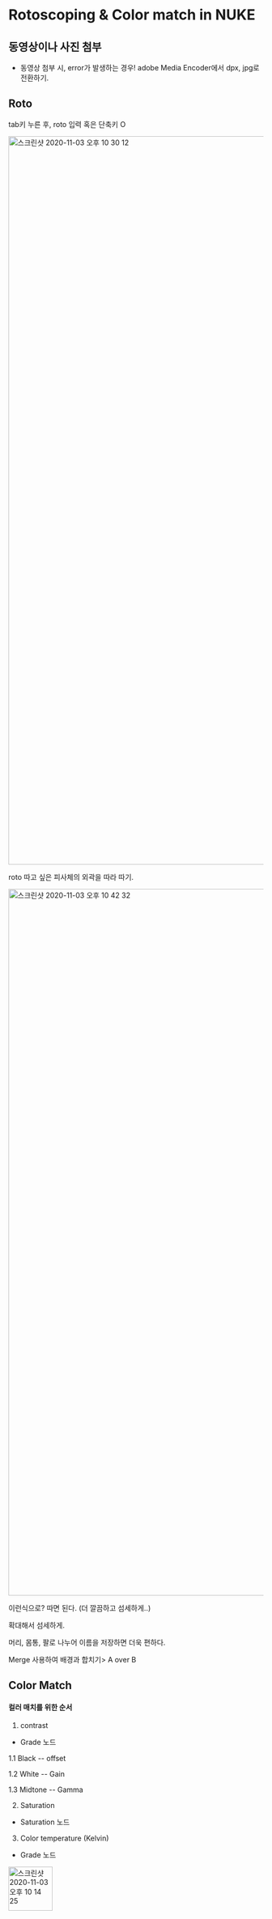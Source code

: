 # Rotoscoping & Color match in NUKE

## 동영상이나 사진 첨부
- 동영상 첨부 시, error가 발생하는 경우!
adobe Media Encoder에서 dpx, jpg로 전환하기.

## Roto
tab키 누른 후, roto 입력 혹은 단축키 O


<img width="1440" alt="스크린샷 2020-11-03 오후 10 30 12" src="https://user-images.githubusercontent.com/70870803/97991798-3c58ae00-1e25-11eb-9430-f014785e1375.png">

roto 따고 싶은 피사체의 외곽을 따라 따기. 

<img width="1397" alt="스크린샷 2020-11-03 오후 10 42 32" src="https://user-images.githubusercontent.com/70870803/97992710-69599080-1e26-11eb-8dd3-331771cc3bd0.png">

이런식으로? 따면 된다. (더 깔끔하고 섬세하게..)

확대해서 섬세하게.

머리, 몸통, 팔로 나누어 이름을 저장하면 더욱 편하다.

Merge 사용하여 배경과 합치기> A over B

## Color Match

#### 컬러 매치를 위한 순서

1. contrast

- Grade 노드 

1.1 Black -- offset

1.2 White -- Gain

1.3 Midtone -- Gamma

2. Saturation
- Saturation 노드

3. Color temperature (Kelvin)
- Grade 노드

<img width="87" alt="스크린샷 2020-11-03 오후 10 14 25" src="https://user-images.githubusercontent.com/70870803/97993614-a7a37f80-1e27-11eb-9eb3-5c3514d6447b.png">



